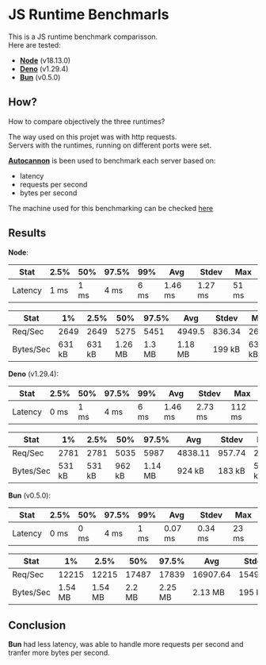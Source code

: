 # JS Runtime Benchmarls

This is a JS runtime benchmark comparisson.  
Here are tested:

- [**Node**][node] (v18.13.0)
- [**Deno**][deno] (v1.29.4)
- [**Bun**][bun] (v0.5.0)

## How?

How to compare objectively the three runtimes?

The way used on this projet was with http requests.  
Servers with the runtimes, running on different ports were set.

[**Autocannon**][autocannon] is been used to benchmark each server based on:

- latency
- requests per second
- bytes per second

The machine used for this benchmarking can be checked [here](macbook-specs)

## Results

**Node**:

| Stat    | 2.5% | 50%  | 97.5% | 99%  | Avg     | Stdev   | Max    |
|---------|------|------|-------|------|---------|---------|--------|
| Latency | 1 ms | 1 ms | 4 ms  | 6 ms | 1.46 ms | 1.27 ms | 51 ms  |

| Stat      | 1%     | 2.5%   | 50%     | 97.5%  | Avg     | Stdev  | Min    |
|-----------|--------|--------|---------|--------|---------|--------|--------|
| Req/Sec   | 2649   | 2649   | 5275    | 5451   | 4949.5  | 836.34 | 2649   |
| Bytes/Sec | 631 kB | 631 kB | 1.26 MB | 1.3 MB | 1.18 MB | 199 kB | 630 kB |

**Deno** (v1.29.4):

| Stat    | 2.5% | 50%  | 97.5% | 99%  | Avg     | Stdev   | Max     |
|---------|------|------|-------|------|---------|---------|---------|
| Latency | 0 ms | 1 ms | 4 ms  | 6 ms | 1.46 ms | 2.73 ms | 112 ms  |

| Stat      | 1%     | 2.5%   | 50%    | 97.5%   | Avg     | Stdev  | Min    |
|-----------|--------|--------|--------|---------|---------|--------|--------|
| Req/Sec   | 2781   | 2781   | 5035   | 5987    | 4838.11 | 957.74 | 2781   |
| Bytes/Sec | 531 kB | 531 kB | 962 kB | 1.14 MB | 924 kB  | 183 kB | 531 kB |

**Bun** (v0.5.0):

| Stat    | 2.5% | 50%  | 97.5% | 99%  | Avg     | Stdev   | Max    |
|---------|------|------|-------|------|---------|---------|--------|
| Latency | 0 ms | 0 ms | 4 ms  | 1 ms | 0.07 ms | 0.34 ms | 23 ms  |

| Stat      | 1%      | 2.5%    | 50%    | 97.5%   | Avg      | Stdev   | Min     |
|-----------|---------|---------|--------|---------|----------|---------|---------|
| Req/Sec   | 12215   | 12215   | 17487  | 17839   | 16907.64 | 1549.99 | 12210   |
| Bytes/Sec | 1.54 MB | 1.54 MB | 2.2 MB | 2.25 MB | 2.13 MB  | 195 kB  | 1.54 MB |

## Conclusion

**Bun** had less latency, was able to handle more requests per second and tranfer more bytes per second.

[node]: https://nodejs.org
[deno]: https://deno.land
[bun]: https://bun.sh/
[autocannon]: https://github.com/mcollina/autocannon
[macbook-specs]: https://everymac.com/systems/apple/macbook_pro/specs/macbook-pro-core-i5-2.8-13-mid-2014-retina-display-specs.html

